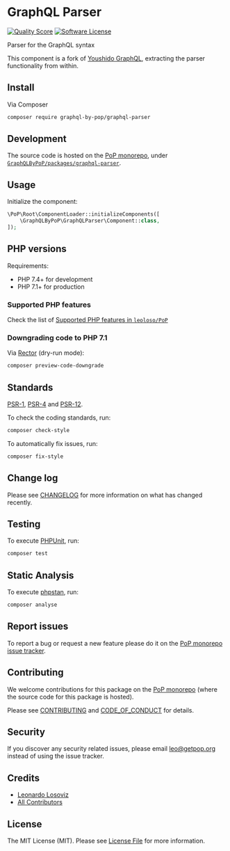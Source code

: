 # GraphQL Parser

<!-- [![Build Status][ico-travis]][link-travis] -->
[![Quality Score][ico-code-quality]][link-code-quality]
[![Software License][ico-license]](LICENSE.md)

<!--
[![Latest Version on Packagist][ico-version]][link-packagist]
[![Coverage Status][ico-scrutinizer]][link-scrutinizer]
[![Total Downloads][ico-downloads]][link-downloads]
-->

Parser for the GraphQL syntax

This component is a fork of [Youshido GraphQL](https://github.com/youshido-php/GraphQL), extracting the parser functionality from within.

## Install

Via Composer

``` bash
composer require graphql-by-pop/graphql-parser
```

## Development

The source code is hosted on the [PoP monorepo](https://github.com/leoloso/PoP), under [`GraphQLByPoP/packages/graphql-parser`](https://github.com/leoloso/PoP/tree/master/layers/GraphQLByPoP/packages/graphql-parser).

## Usage

Initialize the component:

``` php
\PoP\Root\ComponentLoader::initializeComponents([
    \GraphQLByPoP\GraphQLParser\Component::class,
]);
```

## PHP versions

Requirements:

- PHP 7.4+ for development
- PHP 7.1+ for production

### Supported PHP features

Check the list of [Supported PHP features in `leoloso/PoP`](https://github.com/leoloso/PoP/#supported-php-features)

### Downgrading code to PHP 7.1

Via [Rector](https://github.com/rectorphp/rector) (dry-run mode):

```bash
composer preview-code-downgrade
```

## Standards

[PSR-1](https://www.php-fig.org/psr/psr-1), [PSR-4](https://www.php-fig.org/psr/psr-4) and [PSR-12](https://www.php-fig.org/psr/psr-12).

To check the coding standards, run:

``` bash
composer check-style
```

To automatically fix issues, run:

``` bash
composer fix-style
```

## Change log

Please see [CHANGELOG](CHANGELOG.md) for more information on what has changed recently.

## Testing

To execute [PHPUnit](https://phpunit.de/), run:

``` bash
composer test
```

## Static Analysis

To execute [phpstan](https://github.com/phpstan/phpstan), run:

``` bash
composer analyse
```

## Report issues

To report a bug or request a new feature please do it on the [PoP monorepo issue tracker](https://github.com/leoloso/PoP/issues).

## Contributing

We welcome contributions for this package on the [PoP monorepo](https://github.com/leoloso/PoP) (where the source code for this package is hosted).

Please see [CONTRIBUTING](CONTRIBUTING.md) and [CODE_OF_CONDUCT](CODE_OF_CONDUCT.md) for details.

## Security

If you discover any security related issues, please email leo@getpop.org instead of using the issue tracker.

## Credits

- [Leonardo Losoviz][link-author]
- [All Contributors][link-contributors]

## License

The MIT License (MIT). Please see [License File](LICENSE.md) for more information.

[ico-version]: https://img.shields.io/packagist/v/graphql-by-pop/graphql-parser.svg?style=flat-square
[ico-license]: https://img.shields.io/badge/license-MIT-brightgreen.svg?style=flat-square
[ico-travis]: https://img.shields.io/travis/graphql-by-pop/graphql-parser/master.svg?style=flat-square
[ico-scrutinizer]: https://img.shields.io/scrutinizer/coverage/g/graphql-by-pop/graphql-parser.svg?style=flat-square
[ico-code-quality]: https://img.shields.io/scrutinizer/g/graphql-by-pop/graphql-parser.svg?style=flat-square
[ico-downloads]: https://img.shields.io/packagist/dt/graphql-by-pop/graphql-parser.svg?style=flat-square

[link-packagist]: https://packagist.org/packages/graphql-by-pop/graphql-parser
[link-travis]: https://travis-ci.org/graphql-by-pop/graphql-parser
[link-scrutinizer]: https://scrutinizer-ci.com/g/graphql-by-pop/graphql-parser/code-structure
[link-code-quality]: https://scrutinizer-ci.com/g/graphql-by-pop/graphql-parser
[link-downloads]: https://packagist.org/packages/graphql-by-pop/graphql-parser
[link-author]: https://github.com/leoloso
[link-contributors]: ../../../../../../contributors
